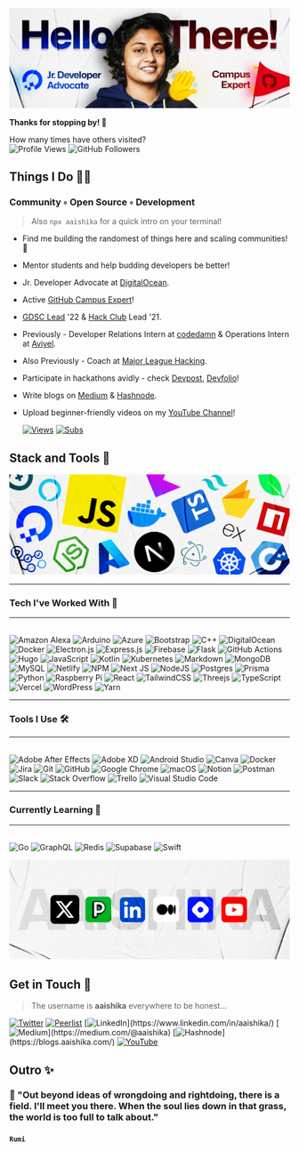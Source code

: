 ![Header](assets/Banner.png "Header Image")

**Thanks for stopping by! 👋**

How many times have others visited?
\
![Profile Views](https://komarev.com/ghpvc/?username=aaishikasb&style=for-the-badge&label=%20👀%20) ![GitHub Followers](https://img.shields.io/github/followers/aaishikasb?style=for-the-badge&logo=github
)

## Things I Do 🧑‍💻

### Community ◦ Open Source ◦ Development

> Also `npx aaishika` for a quick intro on your terminal!

- Find me building the randomest of things here and scaling communities! 💪
- Mentor students and help budding developers be better!
- Jr. Developer Advocate at [DigitalOcean](https://www.digitalocean.com).
- Active [GitHub Campus Expert](https://education.github.com/experts)!
- [GDSC Lead](https://developers.google.com/community/gdsc/leads) '22 & [Hack Club](https://hackclub.com/) Lead '21.
- Previously - Developer Relations Intern at [codedamn](https://codedamn.com/) & Operations Intern at [Aviyel](https://www.aviyel.com).
- Also Previously - Coach at [Major League Hacking](https://www.mlh.io).
- Participate in hackathons avidly - check [Devpost](https://devpost.com/aaishika), [Devfolio](https://www.devfolio.com/@aaishika)!
- Write blogs on [Medium](https://www.medium.com/@Aaishika) & [Hashnode](https://blogs.aaishika.com/).
- Upload beginner-friendly videos on my [YouTube Channel](https://www.youtube.com/c/AaishikaSBhattacharya)!

  [![Views](https://img.shields.io/youtube/channel/views/UCIWbBxuwFhKuiikJrrqRCUQ?style=for-the-badge&color=%23FF0000&logo=youtube
)](https://youtube.com/@Aaishika) [![Subs](https://img.shields.io/youtube/channel/subscribers/UCIWbBxuwFhKuiikJrrqRCUQ?style=for-the-badge&color=%23FF0000&logo=youtube)](https://youtube.com/@Aaishika)

## Stack and Tools 🤯

![GIF](assets/stacks.gif)

---

### Tech I've Worked With 🥷

---
\
![Amazon Alexa](https://img.shields.io/badge/amazon%20alexa-52b5f7?style=for-the-badge&logo=amazon%20alexa&logoColor=white) ![Arduino](https://img.shields.io/badge/-Arduino-00979D?style=for-the-badge&logo=Arduino&logoColor=white) ![Azure](https://img.shields.io/badge/azure-%230072C6.svg?style=for-the-badge&logo=microsoftazure&logoColor=white) ![Bootstrap](https://img.shields.io/badge/bootstrap-%23563D7C.svg?style=for-the-badge&logo=bootstrap&logoColor=white) ![C++](https://img.shields.io/badge/c++-%2300599C.svg?style=for-the-badge&logo=c%2B%2B&logoColor=white) ![DigitalOcean](https://img.shields.io/badge/DigitalOcean-%230167ff.svg?style=for-the-badge&logo=digitalOcean&logoColor=white) ![Docker](https://img.shields.io/badge/docker-%230db7ed.svg?style=for-the-badge&logo=docker&logoColor=white) ![Electron.js](https://img.shields.io/badge/Electron-191970?style=for-the-badge&logo=Electron&logoColor=white) ![Express.js](https://img.shields.io/badge/express.js-%23404d59.svg?style=for-the-badge&logo=express&logoColor=%2361DAFB) ![Firebase](https://img.shields.io/badge/firebase-%23039BE5.svg?style=for-the-badge&logo=firebase) ![Flask](https://img.shields.io/badge/flask-%23000.svg?style=for-the-badge&logo=flask&logoColor=white) ![GitHub Actions](https://img.shields.io/badge/github%20actions-%232671E5.svg?style=for-the-badge&logo=githubactions&logoColor=white) ![Hugo](https://img.shields.io/badge/Hugo-black.svg?style=for-the-badge&logo=Hugo) ![JavaScript](https://img.shields.io/badge/javascript-%23323330.svg?style=for-the-badge&logo=javascript&logoColor=%23F7DF1E) ![Kotlin](https://img.shields.io/badge/kotlin-%237F52FF.svg?style=for-the-badge&logo=kotlin&logoColor=white) ![Kubernetes](https://img.shields.io/badge/kubernetes-%23326ce5.svg?style=for-the-badge&logo=kubernetes&logoColor=white) ![Markdown](https://img.shields.io/badge/markdown-%23000000.svg?style=for-the-badge&logo=markdown&logoColor=white) ![MongoDB](https://img.shields.io/badge/MongoDB-%234ea94b.svg?style=for-the-badge&logo=mongodb&logoColor=white) ![MySQL](https://img.shields.io/badge/mysql-%2300f.svg?style=for-the-badge&logo=mysql&logoColor=white) ![Netlify](https://img.shields.io/badge/netlify-%23000000.svg?style=for-the-badge&logo=netlify&logoColor=#00C7B7) ![NPM](https://img.shields.io/badge/NPM-%23000000.svg?style=for-the-badge&logo=npm&logoColor=white) ![Next JS](https://img.shields.io/badge/Next-black?style=for-the-badge&logo=next.js&logoColor=white) ![NodeJS](https://img.shields.io/badge/node.js-6DA55F?style=for-the-badge&logo=node.js&logoColor=white) ![Postgres](https://img.shields.io/badge/postgres-%23316192.svg?style=for-the-badge&logo=postgresql&logoColor=white) ![Prisma](https://img.shields.io/badge/Prisma-3982CE?style=for-the-badge&logo=Prisma&logoColor=white) ![Python](https://img.shields.io/badge/python-3670A0?style=for-the-badge&logo=python&logoColor=ffdd54) ![Raspberry Pi](https://img.shields.io/badge/-RaspberryPi-C51A4A?style=for-the-badge&logo=Raspberry-Pi) ![React](https://img.shields.io/badge/react-%2320232a.svg?style=for-the-badge&logo=react&logoColor=%2361DAFB) ![TailwindCSS](https://img.shields.io/badge/tailwindcss-%2338B2AC.svg?style=for-the-badge&logo=tailwind-css&logoColor=white) ![Threejs](https://img.shields.io/badge/threejs-black?style=for-the-badge&logo=three.js&logoColor=white) ![TypeScript](https://img.shields.io/badge/typescript-%23007ACC.svg?style=for-the-badge&logo=typescript&logoColor=white) ![Vercel](https://img.shields.io/badge/vercel-%23000000.svg?style=for-the-badge&logo=vercel&logoColor=white) ![WordPress](https://img.shields.io/badge/WordPress-%23117AC9.svg?style=for-the-badge&logo=WordPress&logoColor=white) ![Yarn](https://img.shields.io/badge/yarn-%232C8EBB.svg?style=for-the-badge&logo=yarn&logoColor=white)

---

### Tools I Use 🛠️

---
\
![Adobe After Effects](https://img.shields.io/badge/Adobe%20After%20Effects-9999FF.svg?style=for-the-badge&logo=Adobe%20After%20Effects&logoColor=white) ![Adobe XD](https://img.shields.io/badge/Adobe%20XD-470137?style=for-the-badge&logo=Adobe%20XD&logoColor=#FF61F6) ![Android Studio](https://img.shields.io/badge/Android%20Studio-3DDC84.svg?style=for-the-badge&logo=android-studio&logoColor=white) ![Canva](https://img.shields.io/badge/Canva-%2300C4CC.svg?style=for-the-badge&logo=Canva&logoColor=white) ![Docker](https://img.shields.io/badge/docker-%230db7ed.svg?style=for-the-badge&logo=docker&logoColor=white) ![Jira](https://img.shields.io/badge/jira-%230A0FFF.svg?style=for-the-badge&logo=jira&logoColor=white) ![Git](https://img.shields.io/badge/git-%23F05033.svg?style=for-the-badge&logo=git&logoColor=white) ![GitHub](https://img.shields.io/badge/github-%23121011.svg?style=for-the-badge&logo=github&logoColor=white) ![Google Chrome](https://img.shields.io/badge/Google%20Chrome-4285F4?style=for-the-badge&logo=GoogleChrome&logoColor=white) ![macOS](https://img.shields.io/badge/mac%20os-000000?style=for-the-badge&logo=macos&logoColor=F0F0F0) ![Notion](https://img.shields.io/badge/Notion-%23000000.svg?style=for-the-badge&logo=notion&logoColor=white) ![Postman](https://img.shields.io/badge/Postman-FF6C37?style=for-the-badge&logo=postman&logoColor=white) ![Slack](https://img.shields.io/badge/Slack-4A154B?style=for-the-badge&logo=slack&logoColor=white) ![Stack Overflow](https://img.shields.io/badge/-Stackoverflow-FE7A16?style=for-the-badge&logo=stack-overflow&logoColor=white) ![Trello](https://img.shields.io/badge/Trello-%23026AA7.svg?style=for-the-badge&logo=Trello&logoColor=white) ![Visual Studio Code](https://img.shields.io/badge/Visual%20Studio%20Code-0078d7.svg?style=for-the-badge&logo=visual-studio-code&logoColor=white)

---

### Currently Learning 👀

---
\
![Go](https://img.shields.io/badge/go-%2300ADD8.svg?style=for-the-badge&logo=go&logoColor=white) ![GraphQL](https://img.shields.io/badge/-GraphQL-E10098?style=for-the-badge&logo=graphql&logoColor=white) ![Redis](https://img.shields.io/badge/redis-%23DD0031.svg?style=for-the-badge&logo=redis&logoColor=white) ![Supabase](https://img.shields.io/badge/Supabase-3ECF8E?style=for-the-badge&logo=supabase&logoColor=white) ![Swift](https://img.shields.io/badge/swift-F54A2A?style=for-the-badge&logo=swift&logoColor=white)

![GIF](assets/links.gif)

## Get in Touch 📱

> The username is **aaishika** everywhere to be honest...

[![Twitter](https://img.shields.io/badge/TWITTER-aaishika-%231DA1F2.svg?&style=for-the-badge&logo=Twitter&logoColor=white)](https://twitter.com/aaishika) [![Peerlist](https://github-readme-badge.peerlist.io/api/aaishika?style=for-the-badge)](https://peerlist.io/aaishika) [![LinkedIn](https://img.shields.io/badge/linkedin-in/aaishika-%230077B5.svg?&style=for-the-badge&logo=linkedin&logoColor=white")](https://www.linkedin.com/in/aaishika/) [![Medium](https://img.shields.io/badge/Medium-@aaishika-%23000000.svg?&style=for-the-badge&logo=Medium&logoColor=white")](https://medium.com/@aaishika) [![Hashnode](https://img.shields.io/badge/Hashnode-@AAISHIKA-2962FF?style=for-the-badge&logo=hashnode&logoColor=white")](https://blogs.aaishika.com/) [![YouTube](https://img.shields.io/badge/YouTube-@aaishika-%23FF0000.svg?&style=for-the-badge&logo=YouTube&logoColor=white)](https://youtube.com/@Aaishika)

## Outro ✨

### 💬 "Out beyond ideas of wrongdoing and rightdoing, there is a field. I'll meet you there. When the soul lies down in that grass, the world is too full to talk about."

#### `Rumi`
